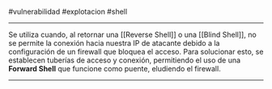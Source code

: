 #vulnerabilidad #explotacion #shell 

__________
Se utiliza cuando, al retornar una [[Reverse Shell]] o una [[Blind Shell]], no se permite la conexión hacia nuestra IP de atacante debido a la configuración de un firewall que bloquea el acceso. Para solucionar esto, se establecen tuberías de acceso y conexión, permitiendo el uso de una **Forward Shell** que funcione como puente, eludiendo el firewall.

-------  
   